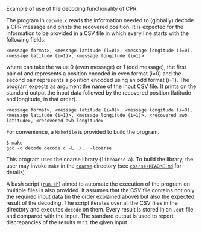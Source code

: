 Example of use of the decoding functionality of CPR.

The program in `decode.c` reads the information needed to (globally) decode a CPR message and prints the recovered position.
It is expected for the information to be provided in a CSV file in which every line starts with the following fields:
```
<message format>, <message latitude (i=0)>, <message longitude (i=0), <message latitude (i=1)>, <message longitude (i=1)>
````
where _<message format>_ can take the value 0 (even message) or 1 (odd message), the first pair of _<message latitude>_ and _<message longitude>_ represents a position encoded in even format (i=0) and the second pair represents a position encoded using an odd format (i=1).
The program expects as argument the name of the input CSV file. 
It prints on the standard output the input data followed by the recovered position (latitude and longitude, in that order).
```
<message format>, <message latitude (i=0)>, <message longitude (i=0), <message latitude (i=1)>, <message longitude (i=1)>, <recovered awb latitude>, <recovered awb longitude>
````
For convenience, a `Makefile` is provided to build the program.
```shell
$ make
gcc -o decode decode.c -L../.. -lcoarse 
```

This program uses the coarse library (`libcoarse.a`). 
To build the library, the user may invoke `make` in the [`coarse`](`../../`) directory (see [`coarse/README.md`](`../../README.md`) for details).

A bash script ([`run.sh`](run.sh)) aimed to automate the execution of the program on multiple files is also provided. 
It assumes that the CSV file contains not only the required input data (in the order explained above) but also the expected result of the decoding.
The script iterates over all the CSV files in the directory and executes `decode` on them.
Every result is stored in an `.out` file and compared with the input.
The standard output is used to report discrepancies of the results w.r.t. the given input.
